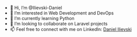 - 👋 Hi, I’m @Ilievski-Daniel
- 👀 I’m interested in Web Development and DevOps
- 🌱 I’m currently learning Python
- 💞️ I’m looking to collaborate on Laravel projects
- 📫 Feel free to connect with me on LinkedIn: [Daniel Ilievski](https://www.linkedin.com/in/danielilievski/)

<!---
Ilievski-Daniel/Ilievski-Daniel is a ✨ special ✨ repository because its `README.md` (this file) appears on your GitHub profile.
You can click the Preview link to take a look at your changes.
--->
